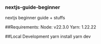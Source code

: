 ### nextjs-guide-beginner
nextjs beginner guide + stuffs

##Requirements:
Node: v22.3.0
Yarn: 1.22.22

##Local Development
yarn install
yarn dev
